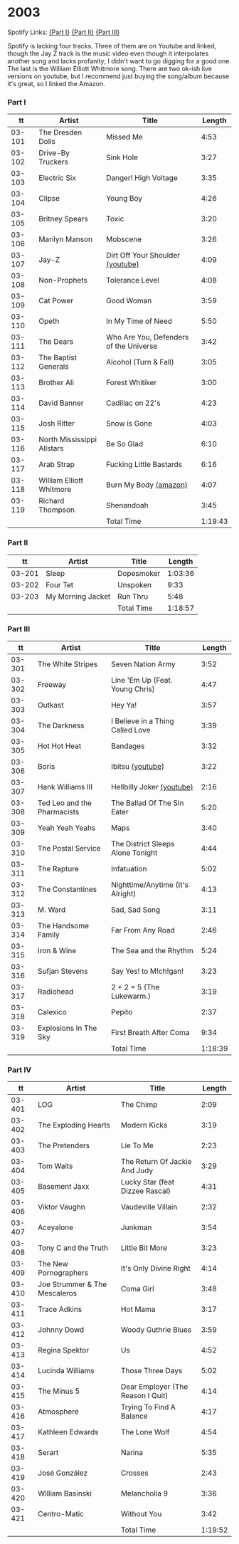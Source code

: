 # 2003

Spotify Links:
[{Part I}](https://open.spotify.com/embed/user/onepointone/playlist/7CLRmvyCLDWG717GozarzB)
[{Part II}](https://open.spotify.com/embed/user/onepointone/playlist/0ewac5H9CmXCIyv5UE74d9)
[{Part III}](https://open.spotify.com/embed/user/onepointone/playlist/2MlfmvYPYxehaDit78jUct)

Spotify is lacking four tracks. Three of them are on Youtube and linked, though the Jay Z track is the music video even though it interpolates another song and lacks profanity; I didn't want to go digging for a good one. The last is the William Elliott Whitmore song. There are two ok-ish live versions on youtube, but I recommend just buying the song/album because it's great, so I linked the Amazon.

### Part I
tt|Artist|Title|Length
--|-----|-----|------
03-101 | The Dresden Dolls | Missed Me | 4:53
03-102 | Drive-By Truckers | Sink Hole | 3:27
03-103 | Electric Six | Danger! High Voltage | 3:35
03-104 | Clipse | Young Boy | 4:26
03-105 | Britney Spears | Toxic | 3:20
03-106 | Marilyn Manson | Mobscene | 3:26
03-107 | Jay-Z | Dirt Off Your Shoulder [(youtube)](https://www.youtube.com/watch?v=Oz_-VaTHpc8) | 4:09
03-108 | Non-Prophets | Tolerance Level | 4:08
03-109 | Cat Power | Good Woman | 3:59
03-110 | Opeth | In My Time of Need | 5:50
03-111 | The Dears | Who Are You, Defenders of the Universe | 3:42
03-112 | The Baptist Generals | Alcohol (Turn & Fall) | 3:05
03-113 | Brother Ali | Forest Whitiker | 3:00
03-114 | David Banner | Cadillac on 22's | 4:23
03-115 | Josh Ritter | Snow is Gone | 4:03
03-116 | North Mississippi Allstars | Be So Glad | 6:10
03-117 | Arab Strap | Fucking Little Bastards | 6:16
03-118 | William Elliott Whitmore | Burn My Body [(amazon)](https://www.amazon.com/Burn-My-Body/dp/B001RM6BV2) | 4:07
03-119 | Richard Thompson | Shenandoah | 3:45
| | | Total Time | 1:19:43

### Part II
tt|Artist|Title|Length
--|-----|-----|------
03-201 | Sleep | Dopesmoker | 1:03:36
03-202 | Four Tet | Unspoken | 9:33
03-203 | My Morning Jacket | Run Thru | 5:48
| | | Total Time | 1:18:57

### Part III
tt|Artist|Title|Length
--|-----|-----|------
03-301 | The White Stripes | Seven Nation Army | 3:52
03-302 | Freeway | Line 'Em Up (Feat. Young Chris) | 4:47
03-303 | Outkast | Hey Ya! | 3:57
03-304 | The Darkness | I Believe in a Thing Called Love | 3:39
03-305 | Hot Hot Heat | Bandages | 3:32
03-306 | Boris | Ibitsu [(youtube)](https://www.youtube.com/watch?v=KDbLxyIAMx0) | 3:22
03-307 | Hank Williams III | Hellbilly Joker [(youtube)](https://www.youtube.com/watch?v=6L7trhCIfzk) | 2:16
03-308 | Ted Leo and the Pharmacists | The Ballad Of The Sin Eater | 5:20
03-309 | Yeah Yeah Yeahs | Maps | 3:40
03-310 | The Postal Service | The District Sleeps Alone Tonight | 4:44
03-311 | The Rapture | Infatuation | 5:02
03-312 | The Constantines | Nighttime/Anytime (It's Alright) | 4:13
03-313 | M. Ward | Sad, Sad Song | 3:11
03-314 | The Handsome Family | Far From Any Road | 2:46
03-315 | Iron & Wine | The Sea and the Rhythm | 5:24
03-316 | Sufjan Stevens | Say Yes! to M!ch!gan! | 3:23
03-317 | Radiohead | 2 + 2 = 5 (The Lukewarm.) | 3:19
03-318 | Calexico | Pepito | 2:37
03-319 | Explosions In The Sky | First Breath After Coma | 9:34
| | | Total Time | 1:18:39

### Part IV
tt|Artist|Title|Length
--|-----|-----|------
03-401 | LOG | The Chimp | 2:09
03-402 | The Exploding Hearts | Modern Kicks | 3:19
03-403 | The Pretenders | Lie To Me | 2:23
03-404 | Tom Waits | The Return Of Jackie And Judy | 3:29
03-405 | Basement Jaxx | Lucky Star (feat Dizzee Rascal) | 4:31
03-406 | Viktor Vaughn | Vaudeville Villain | 2:32
03-407 | Aceyalone | Junkman | 3:54
03-408 | Tony C and the Truth | Little Bit More | 3:23
03-409 | The New Pornographers | It's Only Divine Right | 4:14
03-410 | Joe Strummer & The Mescaleros | Coma Girl | 3:48
03-411 | Trace Adkins | Hot Mama | 3:17
03-412 | Johnny Dowd | Woody Guthrie Blues | 3:59
03-413 | Regina Spektor | Us | 4:52
03-414 | Lucinda Williams | Those Three Days | 5:02
03-415 | The Minus 5 | Dear Employer (The Reason I Quit) | 4:14
03-416 | Atmosphere | Trying To Find A Balance | 4:17
03-417 | Kathleen Edwards | The Lone Wolf | 4:54
03-418 | Serart | Narina | 5:35
03-419 | José González | Crosses | 2:43
03-420 | William Basinski | Melancholia 9 | 3:36
03-421 | Centro-Matic | Without You | 3:42
| | | Total Time | 1:19:52
